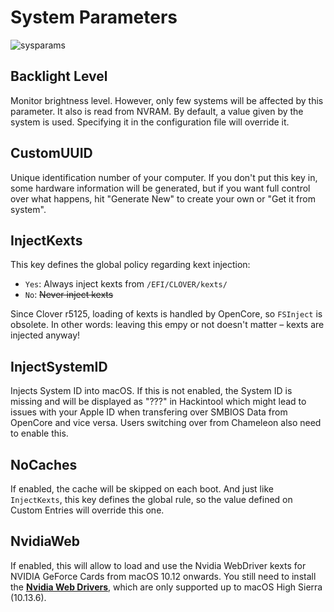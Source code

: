 # System Parameters
![sysparams](https://user-images.githubusercontent.com/76865553/136677062-ef979281-d50b-44a6-9b28-363c8cb70175.png)

## Backlight Level
Monitor brightness level. However, only few systems will be affected by this parameter. It also is read from NVRAM. By default, a value given by the system is used. Specifying it in the configuration file will override it.

## CustomUUID
Unique identification number of your computer. If you don't put this key in, some hardware information will be generated, but if you want full control over what happens, hit "Generate New" to create your own or "Get it from system".

## InjectKexts
This key defines the global policy regarding kext injection:

- `Yes`: Always inject kexts from `/EFI/CLOVER/kexts/`
- `No`: ~~Never inject kexts~~

Since Clover r5125, loading of kexts is handled by OpenCore, so `FSInject` is obsolete. In other words: leaving this empy or not doesn't matter – kexts are injected anyway!

## InjectSystemID
Injects System ID into macOS. If this is not enabled, the System ID is missing and will be displayed as "???" in Hackintool which might lead to issues with your Apple ID when transfering over SMBIOS Data from OpenCore and vice versa. Users switching over from Chameleon also need to enable this.

## NoCaches
If enabled, the cache will be skipped on each boot. And just like `InjectKexts`, this key defines the global rule, so the value defined on Custom Entries will override this one.

## NvidiaWeb
If enabled, this will allow to load and use the Nvidia WebDriver kexts for NVIDIA GeForce Cards from macOS 10.12 onwards. You still need to install the [**Nvidia Web Drivers**](https://www.tonymacx86.com/nvidia-drivers/), which are only supported up to macOS High Sierra (10.13.6).
